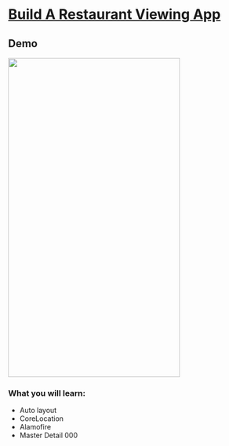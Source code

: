<h1><a href="https://www.youtube.com/watch?v=cwBBe_rfTd8" target="_blank">Build A Restaurant Viewing App</a></h1>

## Demo

<img src="https://i.imgur.com/9thpBwq.gif" width="350" height="650">

### What you will learn:
- Auto layout
- CoreLocation
- Alamofire
- Master Detail
000
